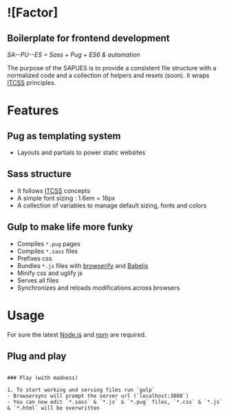 # ![Factor]

## Boilerplate for frontend development
_SA--PU--ES = Sass + Pug + ES6 & automation_

The purpose of the SAPUES is to provide a consistent file structure with a normalized code and a collection of helpers and resets (soon).
 It wraps [ITCSS](http://itcss.io/) principles.

# Features

## Pug as templating system
- Layouts and partials to power static websites

## Sass structure
- It follows [ITCSS](https://www.youtube.com/watch?v=1OKZOV-iLj4) concepts
- A simple font sizing : 1.6em = 16px
- A collection of variables to manage default sizing, fonts and colors

## Gulp to make life more funky
- Compiles `*.pug` pages
- Compiles `*.sass` files
- Prefixes css
- Bundles `*.js` files with [browserify](http://browserify.org/) and [Babeljs](http://babeljs.io)
- Minify css and uglify js
- Serves all files
- Synchronizes and reloads modifications across browsers

# Usage
  For sure the latest [Node.js](http://nodejs.org/) and [npm](http://npmjs.org/) are required.

## Plug and play


```

### Play (with madness)

1. To start working and serving files run `gulp`
- Browsersync will prompt the server url (`localhost:3000`)
- You can now edit `*.sass` & `*.js` & `*.pug` files, `*.css` & `*.js` & `*.html` will be overwritten



